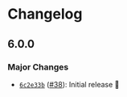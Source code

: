 # Changelog

## 6.0.0

### Major Changes

- [`6c2e33b`](https://github.com/capawesome-team/capacitor-plugins-sponsorware/commit/6c2e33bae9f1e78b4a0570542adc8659fa3ad152) ([#38](https://github.com/capawesome-team/capacitor-plugins-sponsorware/pull/38)): Initial release 🚀
